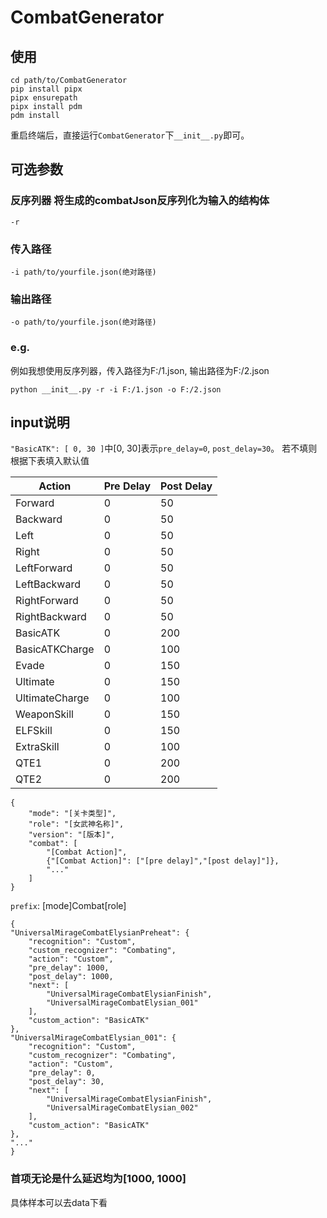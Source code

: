 # CombatGenerator

## 使用

    cd path/to/CombatGenerator
    pip install pipx
    pipx ensurepath
    pipx install pdm
    pdm install

重启终端后，直接运行`CombatGenerator`下`__init__.py`即可。

## 可选参数

### 反序列器 将生成的combatJson反序列化为输入的结构体

    -r

### 传入路径

    -i path/to/yourfile.json(绝对路径)

### 输出路径

    -o path/to/yourfile.json(绝对路径)

### e.g.

例如我想使用反序列器，传入路径为F:/1.json, 输出路径为F:/2.json

    python __init__.py -r -i F:/1.json -o F:/2.json

## input说明

`"BasicATK": [
0,
30
]`中[0, 30]表示`pre_delay=0`, `post_delay=30`。
若不填则根据下表填入默认值

| Action         | Pre Delay | Post Delay |
|----------------|-----------|------------|
| Forward        | 0         | 50         |
| Backward       | 0         | 50         |
| Left           | 0         | 50         |
| Right          | 0         | 50         |
| LeftForward    | 0         | 50         |
| LeftBackward   | 0         | 50         |
| RightForward   | 0         | 50         |
| RightBackward  | 0         | 50         |
| BasicATK       | 0         | 200        |
| BasicATKCharge | 0         | 100        |
| Evade          | 0         | 150        |
| Ultimate       | 0         | 150        |
| UltimateCharge | 0         | 100        |
| WeaponSkill    | 0         | 150        |
| ELFSkill       | 0         | 150        |
| ExtraSkill     | 0         | 100        |
| QTE1           | 	0        | 	200       |
| QTE2           | 	0        | 	200       |

    {
        "mode": "[关卡类型]",
        "role": "[女武神名称]",
        "version": "[版本]",
        "combat": [
            "[Combat Action]",
            {"[Combat Action]": ["[pre delay]","[post delay]"]},
            "..."
        ]
    }

`prefix`: [mode]Combat[role]

    {
    "UniversalMirageCombatElysianPreheat": {
        "recognition": "Custom",
        "custom_recognizer": "Combating",
        "action": "Custom",
        "pre_delay": 1000,
        "post_delay": 1000,
        "next": [
            "UniversalMirageCombatElysianFinish",
            "UniversalMirageCombatElysian_001"
        ],
        "custom_action": "BasicATK"
    },
    "UniversalMirageCombatElysian_001": {
        "recognition": "Custom",
        "custom_recognizer": "Combating",
        "action": "Custom",
        "pre_delay": 0,
        "post_delay": 30,
        "next": [
            "UniversalMirageCombatElysianFinish",
            "UniversalMirageCombatElysian_002"
        ],
        "custom_action": "BasicATK"
    },
    "..."
    }

### 首项无论是什么延迟均为[1000, 1000]

具体样本可以去data下看

